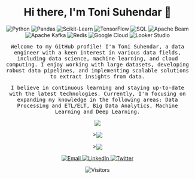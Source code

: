 <!-- Header -->
<h1 align="center">Hi there, I'm Toni Suhendar 👋</h1>

<!-- Skills -->
<p align="center">
  <img src="https://img.shields.io/badge/Python-3776AB?logo=python&logoColor=white" alt="Python">
  <img src="https://img.shields.io/badge/Pandas-150458?logo=pandas&logoColor=white" alt="Pandas">
  <img src="https://img.shields.io/badge/Scikit%20Learn-F7931E?logo=scikit-learn&logoColor=white" alt="Scikit-Learn">
  <img src="https://img.shields.io/badge/TensorFlow-FF6F00?logo=tensorflow&logoColor=white" alt="TensorFlow">
  <img src="https://img.shields.io/badge/SQL-F29111?logo=sql&logoColor=white" alt="SQL">
  <img src="https://img.shields.io/badge/Apache%20Beam-02569B?logo=apache%20beam&logoColor=white" alt="Apache Beam">
  <img src="https://img.shields.io/badge/Apache%20Kafka-231F20?logo=apache%20kafka&logoColor=white" alt="Apache Kafka">
  <img src="https://img.shields.io/badge/Redis-DC382D?logo=redis&logoColor=white" alt="Redis">
  <img src="https://img.shields.io/badge/Google%20Cloud-4285F4?logo=google%20cloud&logoColor=white" alt="Google Cloud">
  <img src="https://img.shields.io/badge/Looker%20Studio-4285F4?logo=looker&logoColor=white" alt="Looker Studio">
</p>

<!-- Introduction -->
<p align="center">
  <samp>
    Welcome to my GitHub profile! I'm Toni Suhendar, a data engineer with a keen interest in various data fields, including data science, machine learning, and cloud computing. I enjoy working with large datasets, developing robust data pipelines, and implementing scalable solutions to extract insights from data.
  </samp>
</p>

<p align="center">
  <samp>
    I believe in continuous learning and staying up-to-date with the latest technologies. Currently, I'm focusing on expanding my knowledge in the following areas:  Data Processing and ETL/ELT, Big Data Analytics, Machine Learning and Deep Learning.
  </samp>
</p>

<!-- Badges -->
<!-- <p align="center">
  <img src="https://img.shields.io/github/followers/tonishndr?label=Follow&style=social" alt="GitHub Followers">
  <img src="https://img.shields.io/github/stars/tonishndr?style=social" alt="GitHub Stars">
  <img src="https://img.shields.io/github/last-commit/tonishndr/tonishndr?style=social" alt="Last Commit">
</p> -->
 
<p align="center"><img align="center" src="https://github-readme-stats.vercel.app/api/top-langs?username=tonishndr&show_icons=true&locale=en&layout=compact"/></p>

<p align="center">><img align="center" src="https://github-readme-stats.vercel.app/api?username=tonishndr&show_icons=true&locale=en"/></p>
<p align="center">><img align="center" src="https://github-readme-streak-stats.herokuapp.com/?user=tonishndr&"/></p>

<!-- Contact -->
<p align="center">
  <a href="mailto:tonisuhendar11@gmail.com">
    <img src="https://img.shields.io/badge/Email-Me-D14836?style=for-the-badge&logo=gmail&logoColor=white" alt="Email">
  </a>
  <a href="https://www.linkedin.com/in/tonishndr/">
    <img src="https://img.shields.io/badge/LinkedIn-Connect-0077B5?style=for-the-badge&logo=linkedin&logoColor=white" alt="LinkedIn">
  </a>
  <a href="https://twitter.com/tonishndr">
    <img src="https://img.shields.io/badge/Twitter-Follow-1DA1F2?style=for-the-badge&logo=twitter&logoColor=white" alt="Twitter">
  </a>
</p>

<!-- Footer -->
<p align="center">
  <img src="https://visitor-badge.glitch.me/badge?page_id=tonishndr.tonishndr" alt="Visitors">
</p>
